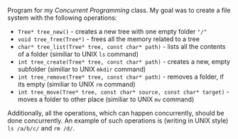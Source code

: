 Program for my *Concurrent Programming* class. My goal was to create a file system with the following operations:
- `Tree* tree_new()` - creates a new tree with one empty folder `"/"`
- `void tree_free(Tree*)` - frees all the memory related to a tree
- `char* tree_list(Tree* tree, const char* path)` - lists all the contents of a folder (similiar to UNIX `ls` command)
- `int tree_create(Tree* tree, const char* path)` - creates a new, empty subfolder (similiar to UNIX `mkdir` command)
- `int tree_remove(Tree* tree, const char* path)` - removes a folder, if its empty (similiar to UNIX `rm` command)
- `int tree_move(Tree* tree, const char* source, const char* target)` - moves a folder to other place (similiar to UNIX `mv` command)

Additionally, all the operations, which can happen concurrently, should be done concurrently. An example of such operations is (writing in UNIX style) `ls /a/b/c/` and `rm /d/`.
